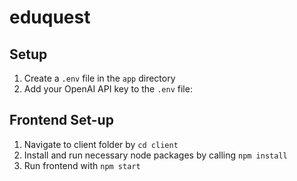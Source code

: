 # eduquest

## Setup

1. Create a `.env` file in the `app` directory
2. Add your OpenAI API key to the `.env` file:

## Frontend Set-up

1. Navigate to client folder by `cd client`
2. Install and run necessary node packages by calling `npm install`
3. Run frontend with `npm start`
